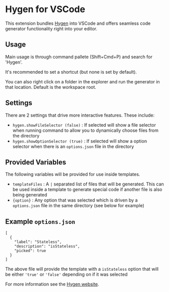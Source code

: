 # Hygen for VSCode

This extension bundles [Hygen](http://www.hygen.io/) into VSCode and offers seamless code generator functionality right into your editor.

## Usage

Main usage is through command pallete (Shift+Cmd+P) and search for 'Hygen'.

It's recommended to set a shortcut (but none is set by default).

You can also right click on a folder in the explorer and run the generator in that location. Default is the workspace root.

## Settings

There are 2 settings that drive more interactive features. These include:

- `hygen.showFileSelector (false)` : If selected will show a file selector when running command to allow you to dynamically choose files from the directory
- `hygen.showOptionSelector (true)` : If selected will show a option selector when there is an `options.json` file in the directory

## Provided Variables

The following variables will be provided for use inside templates.

- `templateFiles` : A `|` separated list of files that will be generated. This can be used inside a template to generate special code if another file is also being generated
- `{option}` : Any option that was selected which is driven by a `options.json` file in the same directory (see below for example)

## Example `options.json`

```[json]
[
  {
    "label": "Stateless",
    "description": "isStateless",
    "picked": true
  }
]
```

The above file will provide the template with a `isStateless` option that will be either `'true'` or `'false'` depending on if it was selected



For more information see the [Hygen website](http://www.hygen.io/).
